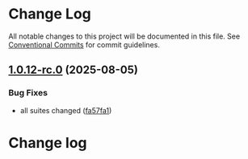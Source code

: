 # Change Log

All notable changes to this project will be documented in this file.
See [Conventional Commits](https://conventionalcommits.org) for commit guidelines.

## [1.0.12-rc.0](https://github.com/zerobias-org/suite/compare/@zerobias-org/suite-google-workspace@1.0.11...@zerobias-org/suite-google-workspace@1.0.12-rc.0) (2025-08-05)


### Bug Fixes

* all suites changed ([fa57fa1](https://github.com/zerobias-org/suite/commit/fa57fa1af7628003297df46b2d7740fe95bd2666))





# Change log
